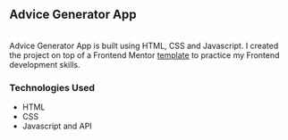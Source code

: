 <h2>Advice Generator App </h2>
<br>
Advice Generator App is built using HTML, CSS and Javascript. I created the project on top of a Frontend Mentor <a href = "https://www.frontendmentor.io/challenges/advice-generator-app-QdUG-13db">template</a> to practice my Frontend development skills. 
<br>
<h3>Technologies Used</h3>
<ul>
  <li>HTML</li>
  <li>CSS</li>
  <li>Javascript and API</li>
</ul>
